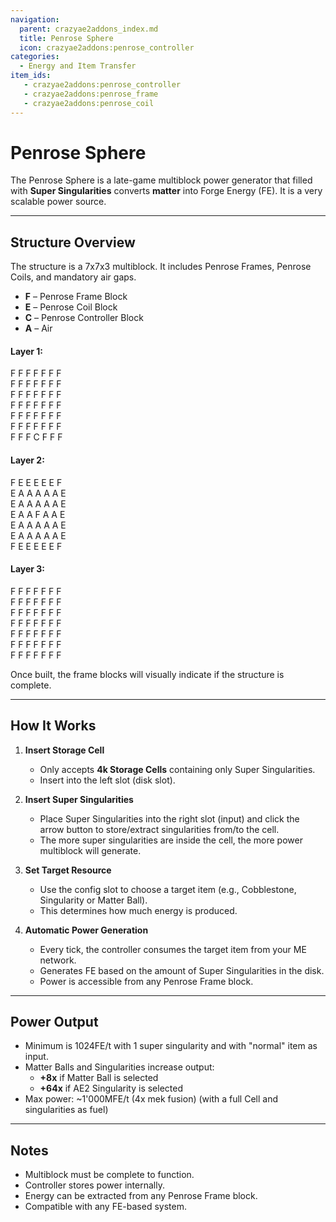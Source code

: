 ```yaml
---
navigation:
  parent: crazyae2addons_index.md
  title: Penrose Sphere
  icon: crazyae2addons:penrose_controller
categories:
  - Energy and Item Transfer
item_ids:
   - crazyae2addons:penrose_controller
   - crazyae2addons:penrose_frame
   - crazyae2addons:penrose_coil
---
```


# Penrose Sphere

<Row>
   <BlockImage id="crazyae2addons:penrose_controller" scale="4"></BlockImage>
   <BlockImage id="crazyae2addons:penrose_frame" scale="4"></BlockImage>
   <BlockImage id="crazyae2addons:penrose_coil" scale="4"></BlockImage>
</Row>

The Penrose Sphere is a late-game multiblock power generator that filled with **Super Singularities** converts **matter** into Forge Energy (FE). It is a very scalable power source.

---

## Structure Overview

The structure is a 7x7x3 multiblock. It includes Penrose Frames, Penrose Coils, and mandatory air gaps.

- **F** – Penrose Frame Block
- **E** – Penrose Coil Block
- **C** – Penrose Controller Block
- **A** – Air 

#### Layer 1:
F F F F F F F<br/>
F F F F F F F<br/>
F F F F F F F<br/>
F F F F F F F<br/>
F F F F F F F<br/>
F F F F F F F<br/>
F F F C F F F

#### Layer 2:
F E E E E E F<br/>
E A A A A A E<br/>
E A A A A A E<br/>
E A A F A A E<br/>
E A A A A A E<br/>
E A A A A A E<br/>
F E E E E E F

#### Layer 3:
F F F F F F F<br/>
F F F F F F F<br/>
F F F F F F F<br/>
F F F F F F F<br/>
F F F F F F F<br/>
F F F F F F F<br/>
F F F F F F F

Once built, the frame blocks will visually indicate if the structure is complete.

---

## How It Works

1. **Insert Storage Cell**
   - Only accepts **4k Storage Cells** containing only Super Singularities.
   - Insert into the left slot (disk slot).

2. **Insert Super Singularities**
   - Place Super Singularities into the right slot (input) and click the arrow button to store/extract singularities from/to the cell.
   - The more super singularities are inside the cell, the more power multiblock will generate.

3. **Set Target Resource**
   - Use the config slot to choose a target item (e.g., Cobblestone, Singularity or Matter Ball).
   - This determines how much energy is produced. 

4. **Automatic Power Generation**
   - Every tick, the controller consumes the target item from your ME network.
   - Generates FE based on the amount of Super Singularities in the disk.
   - Power is accessible from any Penrose Frame block.

---

## Power Output

- Minimum is 1024FE/t with 1 super singularity and with "normal" item as input.
- Matter Balls and Singularities increase output:
  - **+8x** if Matter Ball is selected
  - **+64x** if AE2 Singularity is selected
- Max power: ~1'000MFE/t (4x mek fusion) (with a full Cell and singularities as fuel)

---

## Notes

- Multiblock must be complete to function.
- Controller stores power internally.
- Energy can be extracted from any Penrose Frame block.
- Compatible with any FE-based system.

